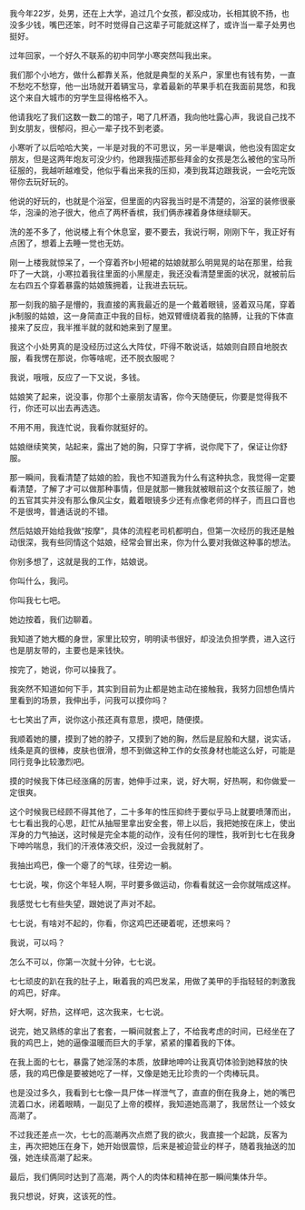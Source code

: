 我今年22岁，处男，还在上大学，追过几个女孩，都没成功，长相其貌不扬，也没多少钱，嘴巴还笨，时不时觉得自己这辈子可能就这样了，或许当一辈子处男也挺好。

过年回家，一个好久不联系的初中同学小寒突然叫我出来。

我们那个小地方，做什么都靠关系，他就是典型的关系户，家里也有钱有势，一直不愁吃不愁穿，他一出场就开着辆宝马，拿着最新的苹果手机在我面前晃悠，和我这个来自大城市的穷学生显得格格不入。

他请我吃了我们这数一数二的馆子，喝了几杯酒，我向他吐露心声，我说自己找不到女朋友，很郁闷，担心一辈子找不到老婆。

小寒听了以后哈哈大笑，一半是对我的不可思议，另一半是嘲讽，他也没有固定女朋友，但是这两年炮友可没少约，他跟我描述那些拜金的女孩是怎么被他的宝马所征服的，我越听越难受，他似乎看出来我的压抑，凑到我耳边跟我说，一会吃完饭带你去玩好玩的。

他说的好玩的，也就是个浴室，但里面的内容我当时是不清楚的，浴室的装修很豪华，泡澡的池子很大，他点了两杯香槟，我们俩赤裸着身体继续聊天。

洗的差不多了，他说楼上有个休息室，要不要去，我说行啊，刚刚下午，我正好有点困了，想着上去睡一觉也无妨。

刚一上楼我就惊呆了，一个穿着齐b小短裙的姑娘就那么明晃晃的站在那里，给我吓了一大跳，小寒拉着我往里面的小黑屋走，我还没看清楚里面的状况，就被前后左右四五个穿着暴露的姑娘簇拥着，让我进去玩玩。

那一刻我的脑子是懵的，我直接的离我最近的是一个戴着眼镜，竖着双马尾，穿着jk制服的姑娘，这一身简直正中我的目标，她双臂缠绕着我的胳膊，让我的下体直接来了反应，我半推半就的就和她来到了屋里。

我这个小处男真的是没经历过这么大阵仗，吓得不敢说话，姑娘则自顾自地脱衣服，看我愣在那说，你等啥呢，还不脱衣服呢？

我说，哦哦，反应了一下又说，多钱。

姑娘笑了起来，说没事，你那个土豪朋友请客，你今天随便玩，你要是觉得我不行，你还可以出去再选选。

不用不用，我连忙说，我看你就挺好的。

姑娘继续笑笑，站起来，露出了她的胸，只穿丁字裤，说你爬下了，保证让你舒服。

那一瞬间，我看清楚了姑娘的脸，我也不知道我为什么有这种执念，我觉得一定要看清楚，了解了才可以做那种事情，但是就那一撇我就被眼前这个女孩征服了，她的五官其实并没有那么像风尘女，戴着眼镜多少还有点像老师的样子，而且口音也不是很垮，普通话说的不错。

然后姑娘开始给我做“按摩”，具体的流程老司机都明白，但第一次经历的我还是触动很深，我有些同情这个姑娘，经常会冒出来，你为什么要对我做这种事的想法。

你别多想了，这就是我的工作，姑娘说。

你叫什么，我问。

你叫我七七吧。

她边按着，我们边聊着。

我知道了她大概的身世，家里比较穷，明明读书很好，却没法负担学费，进入这行也是朋友带的，主要也是来钱快。

按完了，她说，你可以操我了。

我突然不知道如何下手，其实到目前为止都是她主动在接触我，我努力回想色情片里看到的场景，我伸出手，问我可以摸你吗？

七七笑出了声，说你这小孩还真有意思，摸吧，随便摸。

我顺着她的腰，摸到了她的脖子，又摸到了她的胸，然后是屁股和大腿，说实话，线条是真的很棒，皮肤也很滑，想不到做这种工作的女孩身材也能这么好，可能是同行竞争比较激烈吧。

摸的时候我下体已经涨痛的厉害，她伸手过来，说，好大啊，好热啊，和你做爱一定很爽。

这个时候我已经顾不得其他了，二十多年的性压抑终于要似乎马上就要喷薄而出，七七看出我的心思，赶忙从抽屉里拿出安全套，带上以后，我把她按在床上，使出浑身的力气抽送，这时候是完全本能的动作，没有任何的理性，我听到七七在我身下呻吟喘息，我们的汗液体液交织，没过一会我就射了。

我抽出鸡巴，像一个瘪了的气球，往旁边一躺。

七七说，唉，你这个年轻人啊，平时要多做运动，你看看就这一会你就喘成这样。

我感觉七七有些失望，跟她说了声对不起。

七七说，有啥对不起的，你看，你这鸡巴还硬着呢，还想来吗？

我说，可以吗？

怎么不可以，你第一次就十分钟，七七说。

七七顽皮的趴在我的肚子上，瞅着我的鸡巴发呆，用做了美甲的手指轻轻的刺激我的鸡巴，好痒。

好大啊，好热，这样吧，这次我来，七七说。

说完，她又熟练的拿出了套套，一瞬间就套上了，不给我考虑的时间，已经坐在了我的鸡巴上，她的逼像温暖而巨大的手掌，紧紧的攥着我的下体。

在我上面的七七，暴露了她淫荡的本质，放肆地呻吟让我真切体验到她释放的快感，我的鸡巴像是要被她吃了一样，又像是她无比珍贵的一个肉棒玩具。

也是没过多久，我看到七七像一具尸体一样泄气了，直直的倒在我身上，她的嘴巴流着口水，闭着眼睛，一副见了上帝的模样，我知道她高潮了，我居然让一个妓女高潮了。

不过我还差点一次，七七的高潮再次点燃了我的欲火，我直接一个起跳，反客为主，再次把她压在身下，她开始很震惊，后来是被迫营业的样子，随着我抽送的加强，她连续高潮了起来。

最后，我们俩同时达到了高潮，两个人的肉体和精神在那一瞬间集体升华。

我只想说，好爽，这该死的性。
